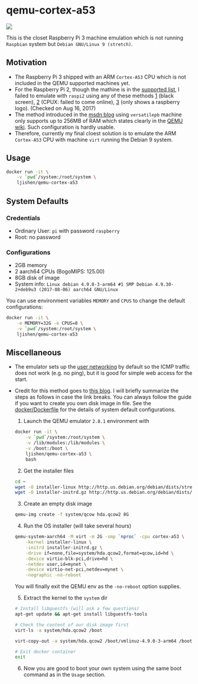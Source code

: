 # qemu-cortex-a53

[![](https://images.microbadger.com/badges/image/ljishen/qemu-cortex-a53.svg)](http://microbadger.com/images/ljishen/qemu-cortex-a53)

This is the closet Raspberry Pi 3 machine emulation which is not running `Raspbian` system but `Debian GNU/Linux 9 (stretch)`.

## Motivation
- The Raspberry Pi 3 shipped with an ARM `Cortex-A53` CPU which is not included in the QEMU supported machines yet.
- For the Raspberry Pi 2, though the mathine is in the [supported list](https://wiki.qemu.org/Documentation/Platforms/ARM#Supported_Machines), I failed to emulate with `raspi2` using any of these methods [1](https://blogs.msdn.microsoft.com/iliast/2016/11/10/how-to-emulate-raspberry-pi/) (black screen), [2](https://raspberrypi.stackexchange.com/a/71172) (CPUX: failed to come online), [3](http://blog.3mdeb.com/2015/12/30/emulate-rapberry-pi-2-in-qemu/) (only shows a raspberry logo). (Checked on Aug 16, 2017)
- The method introduced in the [msdn blog](https://blogs.msdn.microsoft.com/iliast/2016/11/10/how-to-emulate-raspberry-pi/) using `versatilepb` machine only supports up to 256MB of RAM which states clearly in the [QEMU wiki](https://wiki.qemu.org/Documentation/Platforms/ARM#Guidelines_for_choosing_a_QEMU_machine). Such configuration is hardly usable.
- Therefore, currently my final cloest solution is to emulate the ARM `Cortex-A53` CPU with machine `virt` running the Debian 9 system.

## Usage
```bash
docker run -it \
    -v `pwd`/system:/root/system \
    ljishen/qemu-cortex-a53
```

## System Defaults

### Credentials
- Ordinary User: `pi` with password `raspberry`
- Root: no password

### Configurations
- 2GB memory
- 2 aarch64 CPUs (BogoMIPS: 125.00)
- 8GB disk of image
- System info: `Linux debian 4.9.0-3-arm64 #1 SMP Debian 4.9.30-2+deb9u3 (2017-08-06) aarch64 GNU/Linux`

You can use environment variables `MEMORY` and `CPUS` to change the default configurations:
```bash
docker run -it \
    -e MEMORY=32G -e CPUS=8 \
    -v `pwd`/system:/root/system \
    ljishen/qemu-cortex-a53
```

## Miscellaneous
- The emulator sets up the [user networking](https://wiki.qemu.org/Documentation/Networking#User_Networking_.28SLIRP.29) by default so the ICMP traffic does not work (e.g. no ping), but it is good for simple web access for the start.
- Credit for this method goes to [this blog](https://translatedcode.wordpress.com/2017/07/24/installing-debian-on-qemus-64-bit-arm-virt-board/). I will briefly summarize the steps as follows in case the link breaks. You can always follow the guide if you want to create you own disk image in file. See the [docker/Dockerfile](https://github.com/ljishen/qemu-cortex-a53/blob/master/docker/Dockerfile) for the details of system default configurations.

  1. Launch the QEMU emulator `2.8.1` environment with
  ```bash
  docker run -it \
      -v `pwd`/system:/root/system \
      -v /lib/modules:/lib/modules \
      -v /boot:/boot \
      ljishen/qemu-cortex-a53 \
      bash
  ```

  2. Get the installer files
  ```bash
  cd ~
  wget -O installer-linux http://http.us.debian.org/debian/dists/stretch/main/installer-arm64/current/images/netboot/debian-installer/arm64/linux
  wget -O installer-initrd.gz http://http.us.debian.org/debian/dists/stretch/main/installer-arm64/current/images/netboot/debian-installer/arm64/initrd.gz
  ```

  3. Create an empty disk image
  ```bash
  qemu-img create -f system/qcow hda.qcow2 8G
  ```

  4. Run the OS installer (will take several hours)
  ```bash
  qemu-system-aarch64 -M virt -m 2G -smp `nproc` -cpu cortex-a53 \
      -kernel installer-linux \
      -initrd installer-initrd.gz \
      -drive if=none,file=system/hda.qcow2,format=qcow,id=hd \
      -device virtio-blk-pci,drive=hd \
      -netdev user,id=mynet \
      -device virtio-net-pci,netdev=mynet \
      -nographic -no-reboot
  ```
  You will finally exit the QEMU env as the `-no-reboot` option supplies.

  5. Extract the kernel to the `system` dir
  ```bash
  # Install libguestfs (will ask a few questions)
  apt-get update && apt-get install libguestfs-tools

  # Check the content of our disk image first
  virt-ls -a system/hda.qcow2 /boot

  virt-copy-out -a system/hda.qcow2 /boot/vmlinuz-4.9.0-3-arm64 /boot/initrd.img-4.9.0-3-arm64 system
  
  # Exit docker container
  exit
  ```

  6. Now you are good to boot your own system using the same boot command as in the `Usage` section.
